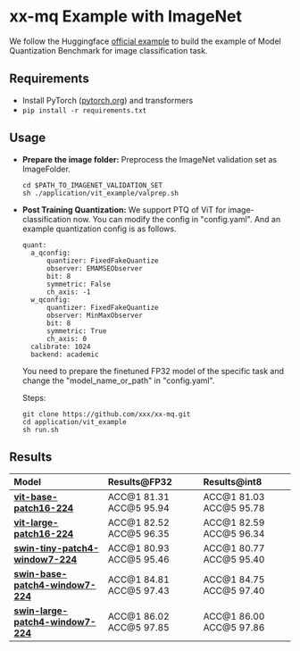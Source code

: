 # xx-mq Example with ImageNet

We follow the Huggingface [official example](https://github.com/huggingface/transformers/blob/main/examples/pytorch/image-classification) to build the example of Model Quantization Benchmark for image classification task.

## Requirements

- Install PyTorch ([pytorch.org](http://pytorch.org)) and transformers
- `pip install -r requirements.txt`

## Usage
- **Prepare the image folder:**
  Preprocess the ImageNet validation set as ImageFolder.
  ```
  cd $PATH_TO_IMAGENET_VALIDATION_SET
  sh ./application/vit_example/valprep.sh
  ```
- **Post Training Quantization:**
  We support PTQ of ViT for image-classification now.
  You can modify the config in "config.yaml". And an example quantization config is as follows.
  ```
  quant:
    a_qconfig:
        quantizer: FixedFakeQuantize
        observer: EMAMSEObserver
        bit: 8
        symmetric: False
        ch_axis: -1
    w_qconfig:
        quantizer: FixedFakeQuantize
        observer: MinMaxObserver
        bit: 8
        symmetric: True
        ch_axis: 0
    calibrate: 1024
    backend: academic
  ```
  You need to prepare the finetuned FP32 model of the specific task and change the "model_name_or_path" in "config.yaml".

  Steps:
    ```
    git clone https://github.com/xxx/xx-mq.git
    cd application/vit_example
    sh run.sh
    ```

## Results

| Model                                                                                               | Results@FP32            | Results@int8            |
| :-------------------------------------------------------------------------------------------------- | :-----------------------| :-----------------------|
| [**vit-base-patch16-224**](https://huggingface.co/google/vit-base-patch16-224)                      | ACC@1 81.31 ACC@5 95.94 | ACC@1 81.03 ACC@5 95.78 |
| [**vit-large-patch16-224**](https://huggingface.co/google/vit-large-patch16-224)                    | ACC@1 82.52 ACC@5 96.35 | ACC@1 82.59 ACC@5 96.34 |
| [**swin-tiny-patch4-window7-224**](https://huggingface.co/microsoft/swin-tiny-patch4-window7-224)   | ACC@1 80.93 ACC@5 95.46 | ACC@1 80.77 ACC@5 95.40 |
| [**swin-base-patch4-window7-224**](https://huggingface.co/microsoft/swin-base-patch4-window7-224)   | ACC@1 84.81 ACC@5 97.43 | ACC@1 84.75 ACC@5 97.40 |
| [**swin-large-patch4-window7-224**](https://huggingface.co/microsoft/swin-large-patch4-window7-224) | ACC@1 86.02 ACC@5 97.85 | ACC@1 86.00 ACC@5 97.86 |
